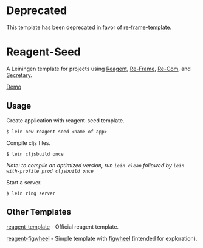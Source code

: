 # Deprecated

This template has been deprecated in favor of [re-frame-template](https://github.com/Day8/re-frame-template).

# Reagent-Seed

A Leiningen template for projects using [Reagent](https://github.com/reagent-project/reagent), [Re-Frame](https://github.com/Day8/re-frame), [Re-Com](https://github.com/Day8/re-com), and [Secretary](https://github.com/gf3/secretary).

[Demo](http://reagent-seed.s3-website-us-east-1.amazonaws.com/)

## Usage

Create application with reagent-seed template.

```
$ lein new reagent-seed <name of app>
```

Compile cljs files.

```
$ lein cljsbuild once
```

*Note: to compile an optimized version, run `lein clean` followed by `lein with-profile prod cljsbuild once`*

Start a server.

```
$ lein ring server
```

## Other Templates

[reagent-template](https://github.com/reagent-project/reagent-template) - Official reagent template.

[reagent-figwheel](https://github.com/gadfly361/reagent-figwheel) - Simple template with [figwheel](https://github.com/bhauman/lein-figwheel) (intended for exploration).
